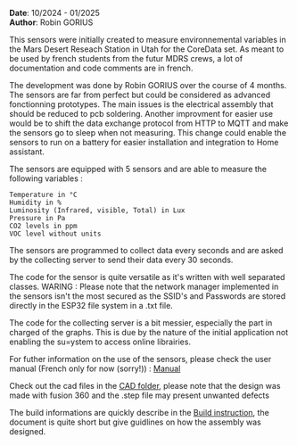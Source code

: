 **Date**: 10/2024 - 01/2025  
**Author**: Robin GORIUS 

This sensors were initially created to measure environnemental variables in the Mars Desert Reseach Station in Utah for the CoreData set.
As meant to be used by french students from the futur MDRS crews, a lot of documentation and code comments are in french.

The development was done by Robin GORIUS over the course of 4 months. The sensors are far from perfect but could be considered as advanced fonctionning prototypes.
The main issues is the electrical assembly that should be reduced to pcb soldering. 
Another improvment for easier use would be to shift the data exchange protocol from HTTP to MQTT and make the sensors go to sleep when not measuring.
This change could enable the sensors to run on a battery for easier installation and integration to Home assistant.

The sensors are equipped with 5 sensors and are able to measure the following variables :

```
Temperature in °C
Humidity in %
Luminosity (Infrared, visible, Total) in Lux
Pressure in Pa
CO2 levels in ppm
VOC level without units
```
The sensors are programmed to collect data every seconds and are asked by the collecting server to send their data every 30 seconds.

The code for the sensor is quite versatile as it's written with well separated classes.
WARING : Please note that the network manager implemented in the sensors isn't the most secured as the SSID's and Passwords are stored directly in the ESP32 file system in a .txt file.

The code for the collecting server is a bit messier, especially the part in charged of the graphs. This is due by the nature of the initial application not enabling the su=ystem to access online librairies.

For futher information on the use of the sensors, please check the user manual (French only for now (sorry!)) : 
[Manual](Manual/User_manual.pdf)

Check out the cad files in the [CAD folder](Mechanical_design/CAD/), please note that the design was made with fusion 360 and the .step file may present unwanted defects

The build informations are quickly describe in the [Build instruction](Electronics/Build_instructions.txt), the document is quite short but give guidlines on how the assembly was designed. 
